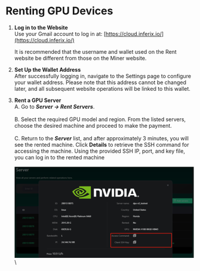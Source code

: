 # Renting GPU Devices

1.  **Log in to the Website**\
    Use your Gmail account to log in at: [https://cloud.inferix.io/](https://cloud.inferix.io/)

    It is recommended that the username and wallet used on the Rent website be different from those on the Miner website.
2. **Set Up the Wallet Address** \
   After successfully logging in, navigate to the Settings page to configure your wallet address. Please note that this address cannot be changed later, and all subsequent website operations will be linked to this wallet.
3. **Rent a GPU Server** \
   A. Go to _**Server → Rent Servers**_. \
   \
   B. Select the required GPU model and region. From the listed servers, choose the desired machine and proceed to make the payment. \
   \
   C. Return to the _**Server**_ list, and after approximately 3 minutes, you will see the rented machine. Click **Details** to retrieve the SSH command for accessing the machine. Using the provided SSH IP, port, and key file, you can log in to the rented machine\
   \
   ![](../.gitbook/assets/image.png)\
